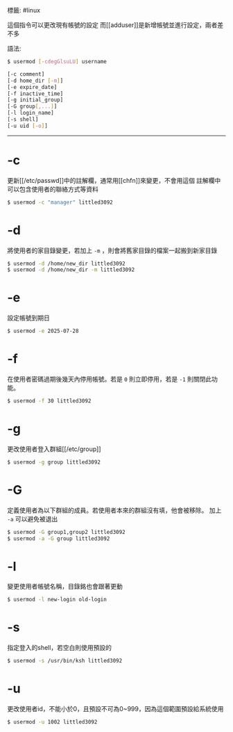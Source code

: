 標籤: #linux 

這個指令可以更改現有帳號的設定
而[[adduser]]是新增帳號並進行設定，兩者差不多

語法: 
```bash
$ usermod [-cdegGlsuLU] username

[-c comment]
[-d home_dir [-m]]
[-e expire_date]
[-f inactive_time]
[-g initial_group]
[-G group[,...]]
[-l login_name]
[-s shell]
[-u uid [-o]]
```

---

# -c

更新[[/etc/passwd]]中的註解欄，通常用[[chfn]]來變更，不會用這個
註解欄中可以包含使用者的聯絡方式等資料
```bash
$ usermod -c "manager" littled3092
```

# -d

將使用者的家目錄變更，若加上 `-m` ，則會將舊家目錄的檔案一起搬到新家目錄
```bash
$ usermod -d /home/new_dir littled3092
$ usermod -d /home/new_dir -m littled3092
```

# -e

設定帳號到期日
```bash
$ usermod -e 2025-07-28
```

# -f

在使用者密碼過期後幾天內停用帳號。若是 `0` 則立即停用，若是 `-1` 則關閉此功能。
```bash
$ usermod -f 30 littled3092
```

# -g

更改使用者登入群組[[/etc/group]]
```bash
$ usermod -g group littled3092
```

# -G

定義使用者為以下群組的成員。若使用者本來的群組沒有填，他會被移除。
加上 `-a` 可以避免被退出
```bash
$ usermod -G group1,group2 littled3092
$ usermod -a -G group littled3092
```

# -l

變更使用者帳號名稱，目錄銘也會跟著更動
```bash
$ usermod -l new-login old-login
```

# -s

指定登入的shell，若空白則使用預設的
```bash
$ usermod -s /usr/bin/ksh littled3092
```

# -u

更改使用者id，不能小於0，且預設不可為0~999，因為這個範圍預設給系統使用
```bash
$ usermod -u 1002 littled3092
```